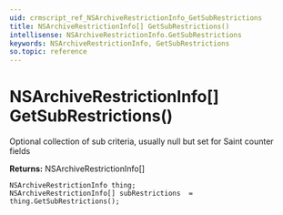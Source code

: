 ```yaml
---
uid: crmscript_ref_NSArchiveRestrictionInfo_GetSubRestrictions
title: NSArchiveRestrictionInfo[] GetSubRestrictions()
intellisense: NSArchiveRestrictionInfo.GetSubRestrictions
keywords: NSArchiveRestrictionInfo, GetSubRestrictions
so.topic: reference
---
```


# NSArchiveRestrictionInfo[] GetSubRestrictions()

Optional collection of sub criteria, usually null but set for Saint counter fields

**Returns:** NSArchiveRestrictionInfo[]

```crmscript
NSArchiveRestrictionInfo thing;
NSArchiveRestrictionInfo[] subRestrictions  = thing.GetSubRestrictions();
```

